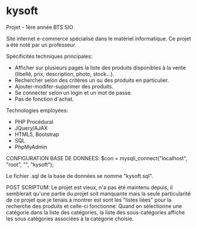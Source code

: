 # kysoft
Projet - 1ère année BTS SIO

Site internet e-commerce spécialisé dans le matériel informatique. Ce projet a été noté par un professeur.

Spécificités techniques principales: 
- Afficher sur plusieurs pages la liste des produits disponibles à la vente (libellé, prix, description, photo, stock...). 
- Rechercher selon des critères un ou des produits en particulier.
- Ajouter-modifer-supprimer des produits.
- Se connecter selon un login et un mot de passe.
- Pas de fonction d'achat.

Technologies employées:
- PHP Procédural
- JQuery/AJAX
- HTML5, Bootstrap
- SQL 
- PhpMyAdmin

CONFIGURATION BASE DE DONNEES:
$con = mysqli_connect("localhost", "root", "", "kysoft");

Le fichier .sql de la base de données se nomme "kysoft.sql". 

POST SCRIPTUM:
Le projet est vieux, n'a pas été maintenu depuis, il semblerait qu'une partie du projet soit manquante mais la seule particularité de ce projet que je tenais à montrer est sont les "listes liées" pour la recherche des produits et celle-ci fonctionne: Quand on sélectionne une catégorie dans la liste des catégories, la liste des sous-catégories affiche les sous catégories associées à la catégorie choisie.
